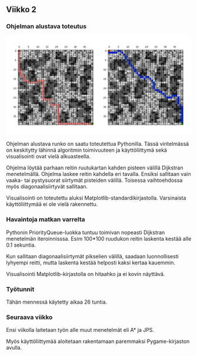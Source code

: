 ## Viikko 2

### Ohjelman alustava toteutus

<img src="/dokumentaatio/png/viikko2.png" width="750">

Ohjelman alustava runko on saatu toteutettua Pythonilla.  Tässä viritelmässä on keskitytty lähinnä algoritmin toimivuuteen ja käyttöliittymä sekä visualisointi ovat vielä alkuasteella.

Ohjelma löytää parhaan reitin ruutukartan kahden pisteen välillä Dijkstran menetelmällä.  Ohjelma laskee reitin kahdella eri tavalla.  Ensiksi sallitaan vain vaaka- tai pystysuorat siirtymät pisteiden välillä.  Toisessa vaihtoehdossa myös diagonaalisiirtyvät sallitaan.

Visualisointi on toteutettu aluksi Matplotlib-standardikirjastolla.  Varsinaista käyttöliittymää ei ole vielä rakennettu.

### Havaintoja matkan varrelta

Pythonin PriorityQueue-luokka tuntuu toimivan nopeasti Dijkstran menetelmän iteroinnisssa.  Esim 100*100 ruudukon reitin laskenta kestää alle 0.1 sekuntia.

Kun sallitaan diagonaalisiirtymät pikselien välillä, saadaan luonnollisesti lyhyempi reitti, mutta laskenta kestää helposti kaksi kertaa kauemmin.

Visualisointi Matplotlib-kirjastolla on hitaahko ja ei kovin näyttävä.

### Työtunnit

Tähän mennessä käytetty aikaa 26 tuntia.  

### Seuraava viikko

Ensi viikolla laitetaan työn alle muut menetelmät eli A* ja JPS.

Myös käyttöliittymää aloitetaan rakentamaan paremmaksi Pygame-kirjaston avulla.




